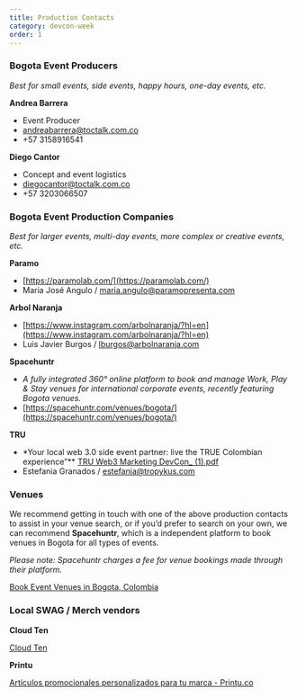 ```yaml
---
title: Production Contacts
category: devcon-week
order: 1
---
```


### Bogota Event Producers

_Best for small events, side events, happy hours, one-day events, etc._

**Andrea Barrera**

- Event Producer
- [andreabarrera@toctalk.com.co](mailto:andreabarrera@toctalk.com.co)
- +57 3158916541

**Diego Cantor**

- Concept and event logistics
- [diegocantor@toctalk.com.co](mailto:diegocantor@toctalk.com.co)
- +57 3203066507

### Bogota Event Production Companies

_Best for larger events, multi-day events, more complex or creative events, etc._

**Paramo**

- [https://paramolab.com/](https://paramolab.com/)
- Maria José Angulo / [maria.angulo@paramopresenta.com](mailto:maria.angulo@paramopresenta.com)

**Arbol Naranja**

- [https://www.instagram.com/arbolnaranja/?hl=en](https://www.instagram.com/arbolnaranja/?hl=en)
- Luis Javier Burgos / [lburgos@arbolnaranja.com](mailto:lburgos@arbolnaranja.com)

**Spacehuntr**

- _A fully integrated 360° online platform to book and manage Work, Play & Stay venues for international corporate events, recently featuring Bogota venues._
- [https://spacehuntr.com/venues/bogota/](https://spacehuntr.com/venues/bogota/)

**TRU**

- \*Your local web 3.0 side event partner: live the TRUE Colombian experience”\*\*
  [TRU Web3 Marketing DevCon\_ (1).pdf](<https://s3-us-west-2.amazonaws.com/secure.notion-static.com/34a10168-fd71-47d8-b342-9e7143cc4b9c/TRU_Web3_Marketing_DevCon__(1).pdf>)
- Estefania Granados / estefania@tropykus.com

### Venues

We recommend getting in touch with one of the above production contacts to assist in your venue search, or if you’d prefer to search on your own, we can recommend **Spacehuntr**, which is a independent platform to book venues in Bogota for all types of events.

_Please note: Spacehuntr charges a fee for venue bookings made through their platform._

[Book Event Venues in Bogota, Colombia](https://spacehuntr.com/venues/bogota/)

### Local SWAG / Merch vendors

**Cloud Ten**

[Cloud Ten](https://cloudtenbrand.co/)

**Printu**

[Artículos promocionales personalizados para tu marca - Printu.co](https://printu.co/wp/cat/articulos-promocionales)
